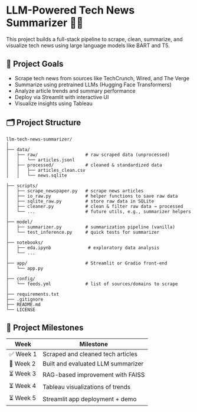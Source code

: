 # LLM-Powered Tech News Summarizer 🚀📰

This project builds a full-stack pipeline to scrape, clean, summarize, and visualize tech news using large language models like BART and T5.

## 📌 Project Goals
- Scrape tech news from sources like TechCrunch, Wired, and The Verge
- Summarize using pretrained LLMs (Hugging Face Transformers)
- Analyze article trends and summary performance
- Deploy via Streamlit with interactive UI
- Visualize insights using Tableau

## 🗂️ Project Structure
```text
llm-tech-news-summarizer/
│
├── data/
│   ├── raw/                  # raw scraped data (unprocessed)
│   │   └── articles.jsonl
│   ├── processed/            # cleaned & standardized data
│   │   ├── articles_clean.csv
│   │   └── news.sqlite

├── scripts/
│   ├── scrape_newspaper.py   # scrape news articles
│   ├── io_raw.py             # helper functions to save raw data
│   ├── sqlite_raw.py         # store raw data in SQLite
│   ├── cleaner.py            # clean & filter raw data → processed
│   └── ...                   # future utils, e.g., summarizer helpers
│
├── model/
│   ├── summarizer.py         # summarization pipeline (vanilla)
│   └── test_inference.py     # quick tests for summarizer
│
├── notebooks/
│   ├── eda.ipynb              # exploratory data analysis
│   └── ...
│
├── app/                      # Streamlit or Gradio front-end
│   └── app.py
│
├── config/
│   └── feeds.yml             # list of sources/domains to scrape
│
├── requirements.txt
├── .gitignore
├── README.md
└── LICENSE

```

## 🚧 Project Milestones

| Week | Milestone |
|------|-----------|
| ✅ Week 1 | Scraped and cleaned tech articles |
| 🔄 Week 2 | Built and evaluated LLM summarizer |
| ⏳ Week 3 | RAG-based improvement with FAISS |
| ⏳ Week 4 | Tableau visualizations of trends |
| ⏳ Week 5 | Streamlit app deployment + demo |

